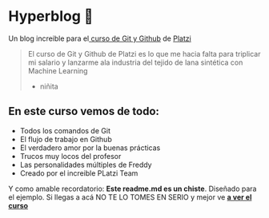 # Hyperblog :green_heart:
Un blog increible para el[ curso de Git y Github](https://platzi.com/clases/git-github/) de [Platzi](https://platzi.com/ "Platzi")
> El curso de Git y Github de Platzi es lo que me hacia falta para triplicar mi salario y lanzarme ala industria del tejido de lana sintética con Machine Learning
> - niñita


## En este curso vemos de todo:
* Todos los comandos de Git
* El flujo de trabajo en Github
* El verdadero amor por la buenas prácticas
* Trucos muy locos del profesor 
* Las personalidades múltiples de Freddy
* Creado por el increible PLatzi Team

Y como amable recordatorio: **Este readme.md es un chiste**. Diseñado para el ejemplo. Si llegas a acá NO TE LO TOMES EN SERIO y mejor ve [**a ver el curso**]("https://platzi.com/clases/git-github/")